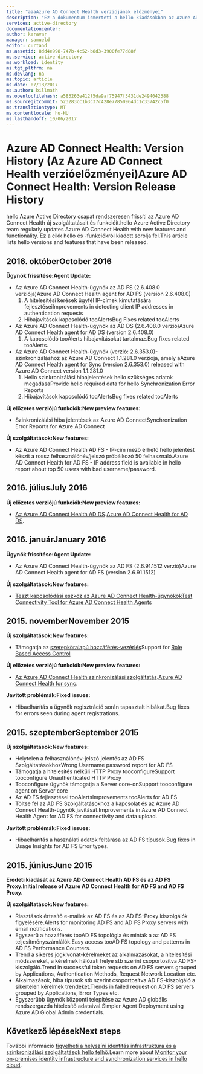 ```yaml
---
title: "aaaAzure AD Connect Health verziójának előzményei"
description: "Ez a dokumentum ismerteti a hello kiadásokban az Azure AD Connect Health és mi ezeket a kiadásokat szerepel."
services: active-directory
documentationcenter: 
author: karavar
manager: samueld
editor: curtand
ms.assetid: 8dd4e998-747b-4c52-b8d3-3900fe77d88f
ms.service: active-directory
ms.workload: identity
ms.tgt_pltfrm: na
ms.devlang: na
ms.topic: article
ms.date: 07/18/2017
ms.author: billmath
ms.openlocfilehash: a583263e412f5da9af75947f3431de2494042388
ms.sourcegitcommit: 523283cc1b3c37c428e77850964dc1c33742c5f0
ms.translationtype: MT
ms.contentlocale: hu-HU
ms.lasthandoff: 10/06/2017
---
```

# <a name="azure-ad-connect-health-version-release-history"></a><span data-ttu-id="fba09-103">Azure AD Connect Health: Version History (Az Azure AD Connect Health verzióelőzményei)</span><span class="sxs-lookup"><span data-stu-id="fba09-103">Azure AD Connect Health: Version Release History</span></span>
<span data-ttu-id="fba09-104">hello Azure Active Directory csapat rendszeresen frissíti az Azure AD Connect Health új szolgáltatásait és funkcióit.</span><span class="sxs-lookup"><span data-stu-id="fba09-104">hello Azure Active Directory team regularly updates Azure AD Connect Health with new features and functionality.</span></span> <span data-ttu-id="fba09-105">Ez a cikk hello és -funkciókról kiadott sorolja fel.</span><span class="sxs-lookup"><span data-stu-id="fba09-105">This article lists hello versions and features that have been released.</span></span>

## <a name="october-2016"></a><span data-ttu-id="fba09-106">2016. október</span><span class="sxs-lookup"><span data-stu-id="fba09-106">October 2016</span></span>
<span data-ttu-id="fba09-107">**Ügynök frissítése:**</span><span class="sxs-lookup"><span data-stu-id="fba09-107">**Agent Update:**</span></span>

* <span data-ttu-id="fba09-108">Az Azure AD Connect Health-ügynök az AD FS \(2.6.408.0 verziója\)</span><span class="sxs-lookup"><span data-stu-id="fba09-108">Azure AD Connect Health agent for AD FS \(version 2.6.408.0\)</span></span>
  1. <span data-ttu-id="fba09-109">A hitelesítési kérések ügyfél IP-címek kimutatására fejlesztései</span><span class="sxs-lookup"><span data-stu-id="fba09-109">Improvements in detecting client IP addresses in authentication requests</span></span>
  2. <span data-ttu-id="fba09-110">Hibajavítások kapcsolódó tooAlerts</span><span class="sxs-lookup"><span data-stu-id="fba09-110">Bug Fixes related tooAlerts</span></span>
* <span data-ttu-id="fba09-111">Az Azure AD Connect Health-ügynök az AD DS (2.6.408.0 verzió)</span><span class="sxs-lookup"><span data-stu-id="fba09-111">Azure AD Connect Health agent for AD DS (version 2.6.408.0)</span></span>
  1. <span data-ttu-id="fba09-112">A kapcsolódó tooAlerts hibajavításokat tartalmaz.</span><span class="sxs-lookup"><span data-stu-id="fba09-112">Bug fixes related tooAlerts.</span></span>
* <span data-ttu-id="fba09-113">Az Azure AD Connect Health-ügynök (verzió: 2.6.353.0)-szinkronizáláshoz az Azure AD Connect 1.1.281.0 verziója, amely a</span><span class="sxs-lookup"><span data-stu-id="fba09-113">Azure AD Connect Health agent for Sync (version 2.6.353.0) released with Azure AD Connect version 1.1.281.0</span></span>
  1. <span data-ttu-id="fba09-114">Hello szinkronizálási hibajelentések hello szükséges adatok megadása</span><span class="sxs-lookup"><span data-stu-id="fba09-114">Provide hello required data for hello Synchronization Error Reports</span></span>
  2. <span data-ttu-id="fba09-115">Hibajavítások kapcsolódó tooAlerts</span><span class="sxs-lookup"><span data-stu-id="fba09-115">Bug fixes related tooAlerts</span></span>

<span data-ttu-id="fba09-116">**Új előzetes verziójú funkciók:**</span><span class="sxs-lookup"><span data-stu-id="fba09-116">**New preview features:**</span></span>

* <span data-ttu-id="fba09-117">Szinkronizálási hiba jelentések az Azure AD Connect</span><span class="sxs-lookup"><span data-stu-id="fba09-117">Synchronization Error Reports for Azure AD Connect</span></span>

<span data-ttu-id="fba09-118">**Új szolgáltatások:**</span><span class="sxs-lookup"><span data-stu-id="fba09-118">**New features:**</span></span>

* <span data-ttu-id="fba09-119">Az Azure AD Connect Health AD FS - IP-cím mező érhető hello jelentést készít a rossz felhasználónév/jelszó próbálkozó 50 felhasználó.</span><span class="sxs-lookup"><span data-stu-id="fba09-119">Azure AD Connect Health for AD FS - IP address field is available in hello report about top 50 users with bad username/password.</span></span>

## <a name="july-2016"></a><span data-ttu-id="fba09-120">2016. július</span><span class="sxs-lookup"><span data-stu-id="fba09-120">July 2016</span></span>
<span data-ttu-id="fba09-121">**Új előzetes verziójú funkciók:**</span><span class="sxs-lookup"><span data-stu-id="fba09-121">**New preview features:**</span></span>

* <span data-ttu-id="fba09-122">[Az Azure AD Connect Health AD DS](active-directory-aadconnect-health-adds.md).</span><span class="sxs-lookup"><span data-stu-id="fba09-122">[Azure AD Connect Health for AD DS](active-directory-aadconnect-health-adds.md).</span></span>

## <a name="january-2016"></a><span data-ttu-id="fba09-123">2016. január</span><span class="sxs-lookup"><span data-stu-id="fba09-123">January 2016</span></span>
<span data-ttu-id="fba09-124">**Ügynök frissítése:**</span><span class="sxs-lookup"><span data-stu-id="fba09-124">**Agent Update:**</span></span>

* <span data-ttu-id="fba09-125">Az Azure AD Connect Health-ügynök az AD FS (2.6.91.1512 verzió)</span><span class="sxs-lookup"><span data-stu-id="fba09-125">Azure AD Connect Health agent for AD FS (version 2.6.91.1512)</span></span>

<span data-ttu-id="fba09-126">**Új szolgáltatások:**</span><span class="sxs-lookup"><span data-stu-id="fba09-126">**New features:**</span></span>

* [<span data-ttu-id="fba09-127">Teszt kapcsolódási eszköz az Azure AD Connect Health-ügynökök</span><span class="sxs-lookup"><span data-stu-id="fba09-127">Test Connectivity Tool for Azure AD Connect Health Agents</span></span>](active-directory-aadconnect-health-agent-install.md#test-connectivity-to-azure-ad-connect-health-service)

## <a name="november-2015"></a><span data-ttu-id="fba09-128">2015. november</span><span class="sxs-lookup"><span data-stu-id="fba09-128">November 2015</span></span>
<span data-ttu-id="fba09-129">**Új szolgáltatások:**</span><span class="sxs-lookup"><span data-stu-id="fba09-129">**New features:**</span></span>

* <span data-ttu-id="fba09-130">Támogatja az [szerepköralapú hozzáférés-vezérlés](active-directory-aadconnect-health-operations.md#manage-access-with-role-based-access-control)</span><span class="sxs-lookup"><span data-stu-id="fba09-130">Support for [Role Based Access Control](active-directory-aadconnect-health-operations.md#manage-access-with-role-based-access-control)</span></span>

<span data-ttu-id="fba09-131">**Új előzetes verziójú funkciók:**</span><span class="sxs-lookup"><span data-stu-id="fba09-131">**New preview features:**</span></span>

* <span data-ttu-id="fba09-132">[Az Azure AD Connect Health szinkronizálási szolgáltatás](active-directory-aadconnect-health-sync.md).</span><span class="sxs-lookup"><span data-stu-id="fba09-132">[Azure AD Connect Health for sync](active-directory-aadconnect-health-sync.md).</span></span>

<span data-ttu-id="fba09-133">**Javított problémák:**</span><span class="sxs-lookup"><span data-stu-id="fba09-133">**Fixed issues:**</span></span>

* <span data-ttu-id="fba09-134">Hibaelhárítás a ügynök regisztráció során tapasztalt hibákat.</span><span class="sxs-lookup"><span data-stu-id="fba09-134">Bug fixes for errors seen during agent registrations.</span></span>

## <a name="september-2015"></a><span data-ttu-id="fba09-135">2015. szeptember</span><span class="sxs-lookup"><span data-stu-id="fba09-135">September 2015</span></span>
<span data-ttu-id="fba09-136">**Új szolgáltatások:**</span><span class="sxs-lookup"><span data-stu-id="fba09-136">**New features:**</span></span>

* <span data-ttu-id="fba09-137">Helytelen a felhasználónév-jelszó jelentés az AD FS Szolgáltatásokhoz</span><span class="sxs-lookup"><span data-stu-id="fba09-137">Wrong Username password report for AD FS</span></span>
* <span data-ttu-id="fba09-138">Támogatja a hitelesítés nélküli HTTP Proxy tooconfigure</span><span class="sxs-lookup"><span data-stu-id="fba09-138">Support tooconfigure Unauthenticated HTTP Proxy</span></span>
* <span data-ttu-id="fba09-139">Tooconfigure ügynök támogatja a Server core-on</span><span class="sxs-lookup"><span data-stu-id="fba09-139">Support tooconfigure agent on Server core</span></span>
* <span data-ttu-id="fba09-140">Az AD FS fejlesztései tooAlerts</span><span class="sxs-lookup"><span data-stu-id="fba09-140">Improvements tooAlerts for AD FS</span></span>
* <span data-ttu-id="fba09-141">Töltse fel az AD FS Szolgáltatásokhoz a kapcsolat és az Azure AD Connect Health-ügynök javítását.</span><span class="sxs-lookup"><span data-stu-id="fba09-141">Improvements in Azure AD Connect Health Agent for AD FS for connectivity and data upload.</span></span>

<span data-ttu-id="fba09-142">**Javított problémák:**</span><span class="sxs-lookup"><span data-stu-id="fba09-142">**Fixed issues:**</span></span>

* <span data-ttu-id="fba09-143">Hibaelhárítás a használati adatok feltárása az AD FS típusok.</span><span class="sxs-lookup"><span data-stu-id="fba09-143">Bug fixes in Usage Insights for AD FS Error types.</span></span>

## <a name="june-2015"></a><span data-ttu-id="fba09-144">2015. június</span><span class="sxs-lookup"><span data-stu-id="fba09-144">June 2015</span></span>
<span data-ttu-id="fba09-145">**Eredeti kiadását az Azure AD Connect Health AD FS és az AD FS Proxy.**</span><span class="sxs-lookup"><span data-stu-id="fba09-145">**Initial release of Azure AD Connect Health for AD FS and AD FS Proxy.**</span></span>

<span data-ttu-id="fba09-146">**Új szolgáltatások:**</span><span class="sxs-lookup"><span data-stu-id="fba09-146">**New features:**</span></span>

* <span data-ttu-id="fba09-147">Riasztások értesítő e-mailek az AD FS és az AD FS-Proxy kiszolgálók figyelésére.</span><span class="sxs-lookup"><span data-stu-id="fba09-147">Alerts for monitoring AD FS and AD FS Proxy servers with email notifications.</span></span>
* <span data-ttu-id="fba09-148">Egyszerű a hozzáférés tooAD FS topológia és minták a az AD FS teljesítményszámlálók.</span><span class="sxs-lookup"><span data-stu-id="fba09-148">Easy access tooAD FS topology and patterns in AD FS Performance Counters.</span></span>
* <span data-ttu-id="fba09-149">Trend a sikeres jogkivonat-kérelmeket az alkalmazásokat, a hitelesítési módszereket, a kérelmek hálózati helye stb szerint csoportosítva AD FS-kiszolgáló.</span><span class="sxs-lookup"><span data-stu-id="fba09-149">Trend in successful token requests on AD FS servers grouped by Applications, Authentication Methods, Request Network Location etc.</span></span>
* <span data-ttu-id="fba09-150">Alkalmazások, hiba típusok stb szerint csoportosítva AD FS-kiszolgáló a sikertelen kérelmek trendeket.</span><span class="sxs-lookup"><span data-stu-id="fba09-150">Trends in failed request on AD FS servers grouped by Applications, Error Types etc.</span></span>
* <span data-ttu-id="fba09-151">Egyszerűbb ügynök központi telepítése az Azure AD globális rendszergazda hitelesítő adataival.</span><span class="sxs-lookup"><span data-stu-id="fba09-151">Simpler Agent Deployment using Azure AD Global Admin credentials.</span></span>  

## <a name="next-steps"></a><span data-ttu-id="fba09-152">Következő lépések</span><span class="sxs-lookup"><span data-stu-id="fba09-152">Next steps</span></span>
<span data-ttu-id="fba09-153">További információ [figyelheti a helyszíni identitás infrastruktúra és a szinkronizálási szolgáltatások hello felhő](active-directory-aadconnect-health.md).</span><span class="sxs-lookup"><span data-stu-id="fba09-153">Learn more about [Monitor your on-premises identity infrastructure and synchronization services in hello cloud](active-directory-aadconnect-health.md).</span></span>

